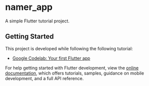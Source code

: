 # namer_app

A simple Flutter tutorial project.

## Getting Started

This project is developed while following the following tutorial:

- [Google Codelab: Your first Flutter app](https://codelabs.developers.google.com/codelabs/flutter-codelab-first)

For help getting started with Flutter development, view the
[online documentation](https://docs.flutter.dev/), which offers tutorials,
samples, guidance on mobile development, and a full API reference.
